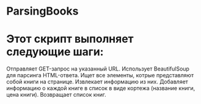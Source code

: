 # ParsingBooks
# Этот скрипт выполняет следующие шаги:

Отправляет GET-запрос на указанный URL. Использует BeautifulSoup для парсинга HTML-ответа.
Ищет все элементы, котрые представляют собой книги на странице. Извлекает информацию из них.
Добавляет информацию о каждой книге в список в виде кортежа (название книги, цена книги).
Возвращает список книг.
